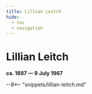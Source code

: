 ```yaml
---
title: Lillian Leitch
hide:
  - toc
  - navigation 
---
```


# Lillian Leitch

**ca. 1887 — 9 July 1967**

--8<-- "snippets/lillian-leitch.md"
